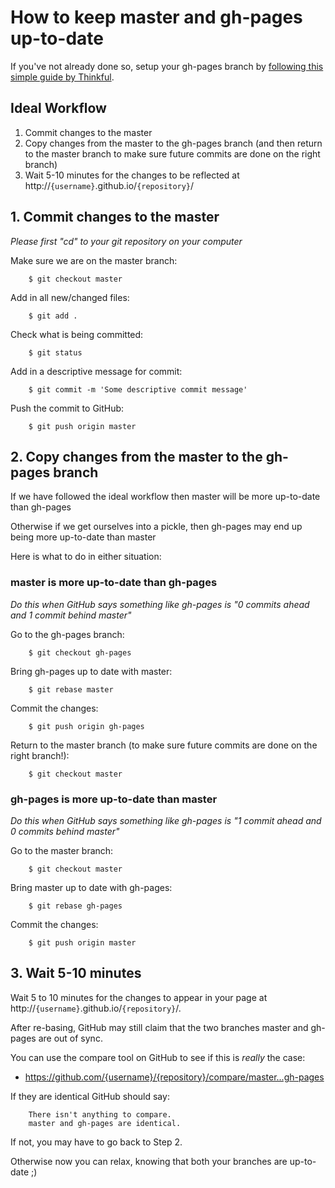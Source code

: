 # How to keep master and gh-pages up-to-date #

If you've not already done so, setup your gh-pages branch by [following this simple guide by Thinkful](http://www.thinkful.com/learn/a-guide-to-using-github-pages/).

## Ideal Workflow ##
1. Commit changes to the master
2. Copy changes from the master to the gh-pages branch (and then return to the master branch to make sure future commits are done on the right branch)
3. Wait 5-10 minutes for the changes to be reflected at http://`{username}`.github.io/`{repository}`/

## 1. Commit changes to the master ##
_Please first "cd" to your git repository on your computer_

Make sure we are on the master branch:

		$ git checkout master

Add in all new/changed files:

		$ git add .

Check what is being committed:

		$ git status

Add in a descriptive message for commit:

		$ git commit -m 'Some descriptive commit message'

Push the commit to GitHub:

		$ git push origin master

## 2. Copy changes from the master to the gh-pages branch ##
If we have followed the ideal workflow then master will be more up-to-date than gh-pages

Otherwise if we get ourselves into a pickle, then gh-pages may end up being more up-to-date than master

Here is what to do in either situation:

### master is more up-to-date than gh-pages ###
_Do this when GitHub says something like gh-pages is "0 commits ahead and 1 commit behind master"_

Go to the gh-pages branch:

		$ git checkout gh-pages

Bring gh-pages up to date with master:

		$ git rebase master

Commit the changes:

		$ git push origin gh-pages

Return to the master branch (to make sure future commits are done on the right branch!):

		$ git checkout master
		
### gh-pages is more up-to-date than master ###
_Do this when GitHub says something like gh-pages is "1 commit ahead and 0 commits behind master"_

Go to the master branch:

		$ git checkout master

Bring master up to date with gh-pages:

		$ git rebase gh-pages

Commit the changes:

		$ git push origin master

## 3. Wait 5-10 minutes ##
Wait 5 to 10 minutes for the changes to appear in your page at http://`{username}`.github.io/`{repository}`/.

After re-basing, GitHub may still claim that the two branches master and gh-pages are out of sync.

You can use the compare tool on GitHub to see if this is _really_ the case:
* https://github.com/{username}/{repository}/compare/master...gh-pages

If they are identical GitHub should say:

		There isn't anything to compare.
		master and gh-pages are identical.
		
If not, you may have to go back to Step 2.

Otherwise now you can relax, knowing that both your branches are up-to-date ;)
